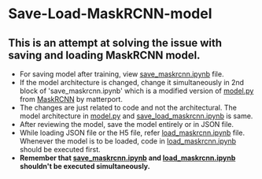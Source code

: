 # Save-Load-MaskRCNN-model
## This is an attempt at solving the issue with saving and loading MaskRCNN model.

- For saving model after training, view [save_maskrcnn.ipynb](save_maskrcnn.ipynb) file.
- If the model architecture is changed, change it simultaneously in 2nd block of 'save_maskrcnn.ipynb' which is a modified version of [model.py](https://github.com/matterport/Mask_RCNN/blob/master/mrcnn/model.py) from [MaskRCNN](https://github.com/matterport/Mask_RCNN/blob/master/mrcnn/) by matterport.
- The changes are just related to code and not the architectural. The model architecture in [model.py](https://github.com/matterport/Mask_RCNN/blob/master/mrcnn/model.py) and [save_load_maskrcnn.ipynb](save_load_maskrcnn.ipynb) is same.
- After reviewing the model, save the model entirely or in JSON file.
- While loading JSON file or the H5 file, refer [load_maskrcnn.ipynb](load_maskrcnn.ipynb) file. Whenever the model is to be loaded, code in [load_maskrcnn.ipynb](load_maskrcnn.ipynb) should be executed first.
- **Remember that [save_maskrcnn.ipynb](save_maskrcnn.ipynb) and [load_maskrcnn.ipynb](load_maskrcnn.ipynb) shouldn't be executed simultaneously.**
